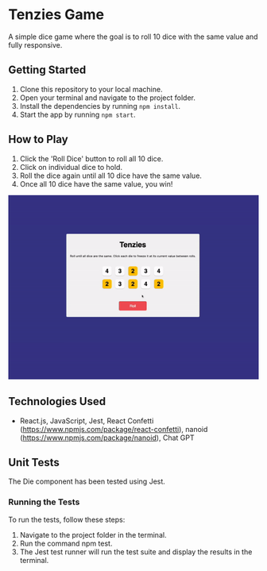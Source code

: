 # Tenzies Game

A simple dice game where the goal is to roll 10 dice with the same value and fully responsive.

## Getting Started

1. Clone this repository to your local machine.
2. Open your terminal and navigate to the project folder.
3. Install the dependencies by running `npm install`.
4. Start the app by running `npm start`.

## How to Play

1. Click the 'Roll Dice' button to roll all 10 dice.
2. Click on individual dice to hold.
3. Roll the dice again until all 10 dice have the same value.
4. Once all 10 dice have the same value, you win!

![Tenzies Game](/public/tenzies.gif)

## Technologies Used

- React.js, JavaScript, Jest, React Confetti (https://www.npmjs.com/package/react-confetti), nanoid (https://www.npmjs.com/package/nanoid), Chat GPT

## Unit Tests

The Die component has been tested using Jest.

### Running the Tests

To run the tests, follow these steps:

1. Navigate to the project folder in the terminal.
2. Run the command npm test.
3. The Jest test runner will run the test suite and display the results in the terminal.
